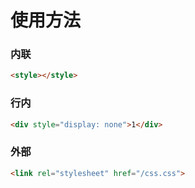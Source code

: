 # 使用方法

### 内联

```html
<style></style>
```

### 行内

```html
<div style="display: none">1</div>
```

### 外部

```html
<link rel="stylesheet" href="/css.css">
```